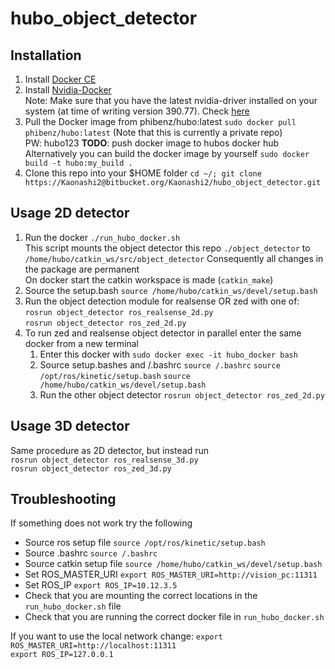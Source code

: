 # hubo_object_detector

## Installation
1. Install [Docker CE](https://docs.docker.com/install/linux/docker-ce/ubuntu/)
2. Install [Nvidia-Docker](https://github.com/NVIDIA/nvidia-docker)  
   Note: Make sure that you have the latest nvidia-driver installed on your system (at time of writing version 390.77). Check [here](http://www.nvidia.com/object/unix.html)
3. Pull the Docker image from phibenz/hubo:latest 
   `sudo docker pull phibenz/hubo:latest` (Note that this is currently a private repo)  
   PW: hubo123
   **TODO**: push docker image to hubos docker hub  
   Alternatively you can build the docker image by yourself `sudo docker build -t hubo:my_build .`
4. Clone this repo into your $HOME folder `cd ~/; git clone https://Kaonashi2@bitbucket.org/Kaonashi2/hubo_object_detector.git`  

## Usage 2D detector
1. Run the docker `./run_hubo_docker.sh`  
   This script mounts the object detector this repo `./object_detector` to `/home/hubo/catkin_ws/src/object_detector`  Consequently all changes in the package are permanent  
   On docker start the catkin workspace is made (`catkin_make`)
2. Source the setup.bash `source /home/hubo/catkin_ws/devel/setup.bash`  
3. Run the object detection module for realsense OR zed with one of:  
   `rosrun object_detector ros_realsense_2d.py`  
   `rosrun object_detector ros_zed_2d.py`  
4. To run zed and realsense object detector in parallel enter the same docker from a new terminal
   1. Enter this docker with `sudo docker exec -it hubo_docker bash`
   2. Source setup.bashes and /.bashrc
      `source /.bashrc`
      `source /opt/ros/kinetic/setup.bash`
      `source /home/hubo/catkin_ws/devel/setup.bash`
   3. Run the other object detector
      `rosrun object_detector ros_zed_2d.py`
    
## Usage 3D detector
Same procedure as 2D detector, but instead run  
`rosrun object_detector ros_realsense_3d.py`  
`rosrun object_detector ros_zed_3d.py`  

## Troubleshooting 
If something does not work try the following  
  *  Source ros setup file `source /opt/ros/kinetic/setup.bash`  
  *  Source .bashrc `source /.bashrc`  
  *  Source catkin setup file `source /home/hubo/catkin_ws/devel/setup.bash`  
  *  Set ROS_MASTER_URI `export ROS_MASTER_URI=http://vision_pc:11311`  
  *  Set ROS_IP `export ROS_IP=10.12.3.5`  
  *  Check that you are mounting the correct locations in the `run_hubo_docker.sh` file  
  *  Check that you are running the correct docker file in `run_hubo_docker.sh`  
  
If you want to use the local network change:
   `export ROS_MASTER_URI=http://localhost:11311`  
   `export ROS_IP=127.0.0.1`  

